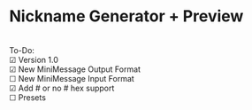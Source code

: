 # Nickname Generator + Preview 
\
To-Do: \
☑ Version 1.0 \
☑ New MiniMessage Output Format \
☐ New MiniMessage Input Format \
☑ Add # or no # hex support \
☐ Presets 
